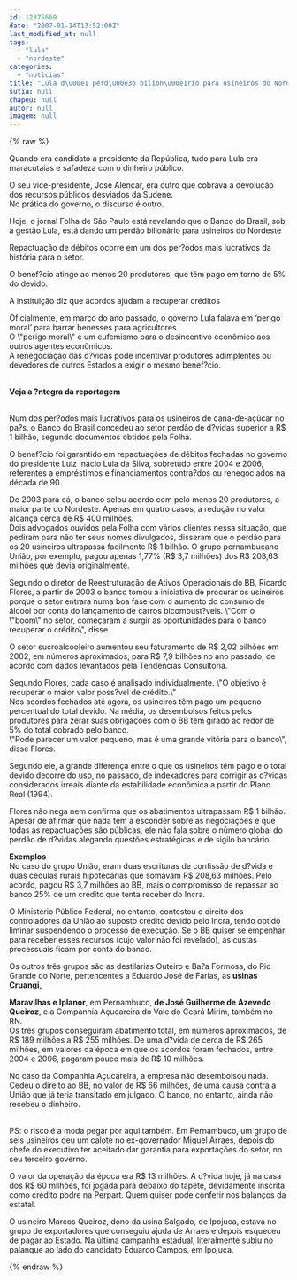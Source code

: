 ```yaml
---
id: 12375669
date: "2007-01-14T13:52:00Z"
last_modified_at: null
tags:
  - "lula"
  - "nordeste"
categories:
  - "noticias"
title: "Lula d\u00e1 perd\u00e3o bilion\u00e1rio para usineiros do Nordeste"
sutia: null
chapeu: null
autor: null
imagem: null
---
```

{% raw %}
<p><P>Quando era candidato a presidente da República, tudo para Lula era maracutaias e safadeza com o dinheiro público.</P></p>
<p><P>O seu vice-presidente, José Alencar, era outro que cobrava a devolução dos recursos públicos desviados da Sudene.<BR>No prática do governo, o discurso é outro.</P></p>
<p><P>Hoje, o jornal Folha de São Paulo está revelando que o Banco do Brasil, sob a gestão Lula, está dando um perdão bilionário para usineiros do Nordeste</P></p>
<p><P>Repactuação de débitos ocorre em um dos per?odos mais lucrativos da história para o setor.</P></p>
<p><P>O benef?cio atinge ao menos 20 produtores, que têm pago em torno de 5% do devido.</P></p>
<p><P>A instituição diz que acordos ajudam a recuperar créditos </P></p>
<p><P>Oficialmente, em março do ano passado, o governo Lula falava em ‘perigo moral’ para barrar benesses para agricultores.<BR>O \"perigo moral\" é um eufemismo para o desincentivo econômico aos outros agentes econômicos. <BR>A renegociação das d?vidas pode incentivar produtores adimplentes ou devedores de outros Estados a exigir o mesmo benef?cio.</P></p>
<p><P><BR><STRONG>Veja a ?ntegra da reportagem</STRONG></P></p>
<p><P><BR>Num dos per?odos mais lucrativos para os usineiros de cana-de-açúcar no pa?s, o Banco do Brasil concedeu ao setor perdão de d?vidas superior a R$ 1 bilhão, segundo documentos obtidos pela Folha.</P></p>
<p><P>O benef?cio foi garantido em repactuações de débitos fechadas no governo do presidente Luiz Inácio Lula da Silva, sobretudo entre 2004 e 2006, referentes a empréstimos e financiamentos contra?dos ou renegociados na década de 90.</P></p>
<p><P>De 2003 para cá, o banco selou acordo com pelo menos 20 produtores, a maior parte do Nordeste. Apenas em quatro casos, a redução no valor alcança cerca de R$ 400 milhões.<BR>Dois advogados ouvidos pela Folha com vários clientes nessa situação, que pediram para não ter seus nomes divulgados, disseram que o perdão para os 20 usineiros ultrapassa facilmente R$ 1 bilhão. O grupo pernambucano União, por exemplo, pagou apenas 1,77% (R$ 3,7 milhões) dos R$ 208,63 milhões que devia originalmente.</P></p>
<p><P>Segundo o diretor de Reestruturação de Ativos Operacionais do BB, Ricardo Flores, a partir de 2003 o banco tomou a iniciativa de procurar os usineiros porque o setor entrara numa boa fase com o aumento do consumo de álcool por conta do lançamento de carros bicombust?veis. \"Com o \"boom\" no setor, começaram a surgir as oportunidades para o banco recuperar o crédito\", disse.</P></p>
<p><P>O setor sucroalcooleiro aumentou seu faturamento de R$ 2,02 bilhões em 2002, em números aproximados, para R$ 7,9 bilhões no ano passado, de acordo com dados levantados pela Tendências Consultoria.</P></p>
<p><P>Segundo Flores, cada caso é analisado individualmente. \"O objetivo é recuperar o maior valor poss?vel de crédito.\"<BR>Nos acordos fechados até agora, os usineiros têm pago um pequeno percentual do total devido. Na média, os desembolsos feitos pelos produtores para zerar suas obrigações com o BB têm girado ao redor de 5% do total cobrado pelo banco.<BR>\"Pode parecer um valor pequeno, mas é uma grande vitória para o banco\", disse Flores.</P></p>
<p><P>Segundo ele, a grande diferença entre o que os usineiros têm pago e o total devido decorre do uso, no passado, de indexadores para corrigir as d?vidas considerados irreais diante da estabilidade econômica a partir do Plano Real (1994).</P></p>
<p><P>Flores não nega nem confirma que os abatimentos ultrapassam R$ 1 bilhão. Apesar de afirmar que nada tem a esconder sobre as negociações e que todas as repactuações são públicas, ele não fala sobre o número global do perdão de d?vidas alegando questões estratégicas e de sigilo bancário.</P></p>
<p><P><STRONG>Exemplos<BR></STRONG>No caso do grupo União, eram duas escrituras de confissão de d?vida e duas cédulas rurais hipotecárias que somavam R$ 208,63 milhões. Pelo acordo, pagou R$ 3,7 milhões ao BB, mais o compromisso de repassar ao banco 25% de um crédito que tenta receber do Incra.</P></p>
<p><P>O Ministério Público Federal, no entanto, contestou o direito dos controladores da União ao suposto crédito devido pelo Incra, tendo obtido liminar suspendendo o processo de execução. Se o BB quiser se empenhar para receber esses recursos (cujo valor não foi revelado), as custas processuais ficam por conta do banco.</P></p>
<p><P>Os outros três grupos são as destilarias Outeiro e Ba?a Formosa, do Rio Grande do Norte, pertencentes a Eduardo José de Farias, as <STRONG>usinas Cruangi,</p>
<p> Maravilhas e Iplanor</STRONG>, em Pernambuco, <STRONG>de José Guilherme de Azevedo Queiroz</STRONG>, e a Companhia Açucareira do Vale do Ceará Mirim, também no RN.<BR>Os três grupos conseguiram abatimento total, em números aproximados, de R$ 189 milhões a R$ 255 milhões. De uma d?vida de cerca de R$ 265 milhões, em valores da época em que os acordos foram fechados, entre 2004 e 2006, pagaram pouco mais de R$ 10 milhões.</P></p>
<p><P>No caso da Companhia Açucareira, a empresa não desembolsou nada. Cedeu o direito ao BB, no valor de R$ 66 milhões, de uma causa contra a União que já teria transitado em julgado. O banco, no entanto, ainda não recebeu o dinheiro.</P></p>
<p><P><BR>PS: o risco é a moda pegar por aqui também. Em Pernambuco, um grupo de seis usineiros deu um calote no ex-governador Miguel Arraes, depois do chefe do executivo ter aceitado dar garantia para exportações do setor, no seu terceiro governo. </P></p>
<p><P>O valor da operação da época era R$ 13 milhões. A d?vida hoje, já na casa dos R$ 60 milhões, foi jogada para debaixo do tapete, devidamente inscrita como crédito podre na Perpart. Quem quiser pode conferir nos balanços da estatal.</P></p>
<p><P>O usineiro Marcos Queiroz, dono da usina Salgado, de Ipojuca, estava no grupo de exportadores que conseguiu ajuda de Arraes e depois esqueceu de pagar ao Estado. Na última campanha estadual, literalmente subiu no palanque ao lado do candidato Eduardo Campos, em Ipojuca.</P> </p>
{% endraw %}